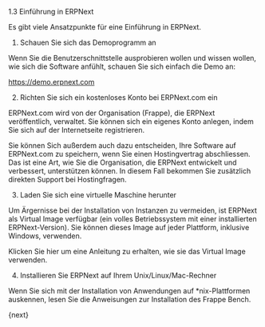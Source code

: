1.3 Einführung in ERPNext

Es gibt viele Ansatzpunkte für eine Einführung in ERPNext.

1. Schauen Sie sich das Demoprogramm an

Wenn Sie die Benutzerschnittstelle ausprobieren wollen und wissen wollen, wie sich die Software anfühlt, schauen Sie sich einfach die Demo an:

https://demo.erpnext.com

2. Richten Sie sich ein kostenloses Konto bei ERPNext.com ein

ERPNext.com wird von der Organisation (Frappe), die ERPNext veröffentlich, verwaltet. Sie können sich ein eigenes Konto anlegen, indem Sie sich auf der Internetseite registrieren.

Sie können Sich außerdem auch dazu entscheiden, Ihre Software auf ERPNext.com zu speichern, wenn Sie einen Hostingvertrag abschliessen. Das ist eine Art, wie Sie die Organisation, die ERPNext entwickelt und verbessert, unterstützen können. In diesem Fall bekommen Sie zusätzlich direkten Support bei Hostingfragen.

3. Laden Sie sich eine virtuelle Maschine herunter

Um Ärgernisse bei der Installation von Instanzen zu vermeiden, ist ERPNext als Virtual Image verfügbar (ein volles Betriebssystem mit einer installierten ERPNext-Version). Sie können dieses Image auf jeder Plattform, inklusive Windows, verwenden.

Klicken Sie hier um eine Anleitung zu erhalten, wie sie das Virtual Image verwenden.

4. Installieren Sie ERPNext auf Ihrem Unix/Linux/Mac-Rechner

Wenn Sie sich mit der Installation von Anwendungen auf *nix-Plattformen auskennen, lesen Sie die Anweisungen zur Installation des Frappe Bench.

{next}
